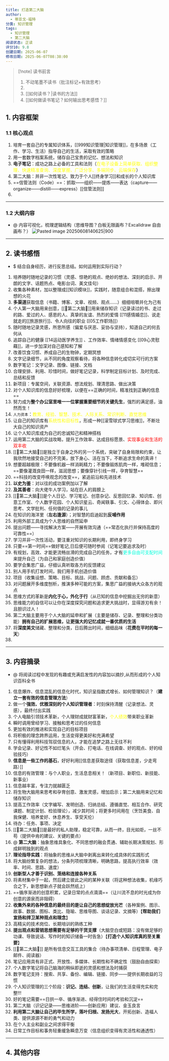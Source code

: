 ```yaml
---
title: 打造第二大脑
author:
  - 蒂亚戈·福特
分类: 知识管理
tags:
  - 知识管理
  - 第二大脑
阅读状态: 正读
评分10: 9.8
创建日期: 2025-06-07
修改日期: 2025-06-07T08:38:00
---
```

> [!note] 读书前言
> 1. 不动笔墨不读书（批注标记+有效思考）
> 2. 
> 3. [[如何读书？|读书的方法]]
> 4. [[如何做读书笔记？如何输出思考感悟？]]
## 1. 内容框架 
### 1.1 核心观点 
1. 培育一套自己的专属知识体系，[[999知识管理|知识管理]]，在多场景（工作、学习、生活）指导自己的生活，采取有效的策略
2. 用一套数字档案系统，储存自己宝贵的记忆、想法和知识
3. **电子笔记**：成功之路上必备的工具和法则（<font color="#ffff00">在电子设备上简单获取、组织整理、快速精准查询、深度掌握、广泛分享、多端同步、云端保存</font>）
4. 第二大脑：并非一次性笔记、致力于个人[[终身学习]]和成长的个人知识库
5. ==信管法则（Code）==：抓取——组织——提炼——表达（capture——organize——distill——express）[[信管法则]]
6. 

---
### 1.2 大纲内容 
- @ 内容可视化，梳理逻辑结构（思维导图？白板无限画布？Excalidraw 自由画布？）
![Pasted image 20250608140625|900](https://fig-1321973591.cos.ap-nanjing.myqcloud.com/Pasted%20image%2020250608140625.png)

---
## 2. 读书感悟 
- $ 结合自身经历，进行反思总结。如何运用到实际行动？
1. 培养随时随地记录的习惯（灵感、惊艳的观点、绝妙的想法、深刻的启示、开朗的文字、话题热点、电影台词、美文佳句）
2. 收集各种素材，加以整理成[[知识模块]]，实践时，随意组合和混搭，擦出理想的火花
3. **多渠道**获取信息（书籍、博客、文章、视频、观点......）细细咀嚼并化为己有
4. 个人第一大脑用来创意，[[🧠第二大脑🧠]]用来储存知识（记录读过的书、走过的路、爱过的人、感恩的人、真挚的友谊、热烈的爱情 [[11感情婚恋]]、说走就走的[[旅游旅行]]、令人向往的职业 [[05工作职场]]）
5. 随时随地记录灵感，所思所感（偏爱与厌恶、妥协与坚持），知道自己的何去何从
6. 追踪自己的健康 [[14运动医学养生]] 、工作效率、情绪情感变化 [[09心灵慰藉]]，进一步加深对自己感知和了解
7. 改善饮食习惯、养成自己的生物钟，定期冥想
8. 文字记录细节，从不同的角度观察看待，将各种信息转化成切实可行的方案 
9. 数字笔记：文字记录、图像、链接、文档
10. 合理安排、利用、珍惜时间，做好笔记记录，科学制定目标计划、及时完成、总结和反馈
11. 新项目：专属空间，关联资源、想法规划、理清思路、做出决策
12. 对个人知识库的信息好好梳理，以便在==正确的时间，精准找到正确的信息==
13. 努力成为**整个办公室里唯一一位掌握重要细节的关键先生**，强烈的满足感，油然而生！
14. `人力资本`：<font color="#ffff00">教育、经验、智慧、技术、人际关系、常识判断、直觉思维</font>
15. 让自己的知识库有<font color="#ffff00">系统性和目标性</font>，形成一种[[滚雪球式学习思维]]，不断壮大自己的知识资产
16. 让个人知识库成为自己的忠诚知己和精神搭档
17. 运用第二大脑的实战攻略，提升工作效率、达成目标愿景、<font color="#ff0000">实现事业和生活的双丰收</font>
18. [[🧠第二大脑🧠]]是独立于自身之外的另一个系统，突破了自身局限和约束，让我欣然地接受自己的不完美，放下身心、活在当下，不断追求生命的真谛！
19. 想要超越极限：不要像机器一样消耗精力；不要像锻炼肌肉一样，堆砌信息；==要像灌溉良田一样，滋润思想；要像穿针引线一样，孕育智慧==
20. ==科技的改变呼唤观念的改变==，紧追前沿和先进技术
21. **以史为鉴**：对以往的成功案例加以了解
22. **及其善者**：向大佬牛人学习，站在巨人的肩膀上
23. [[🧠第二大脑🧠]]是个人日记、学习笔记、创意杂记、反思回忆录、知识库、创意工作室、个人数字花园、个人知识星云、奇闻轶事、引文、心得体会、即兴思考、文学批判、任何值的记录的事儿
24. 在知识的海洋里（**左右逢源**）；对智慧的启迪起到**反哺作用**
25. 利用外部工具成为个人思维的自然延申
26. 提出问题——寻找解决方案——开展有效沟通（==常态化执行并保持高度的可靠性==）
27. 学习并非一次性活动，要注重对知识的长期利用，即终身学习
28. 只要==第一时间==做好笔记,日后便可随时参阅（记笔记要追求及时）
29. 有规划，高效、才能更流畅丝滑的完成自己的任务，才有<font color="#00ffdc">更多自由可支配时间</font>来提升自己（为自己和家庭创造价值）
30. 要学会集思广益，仔细认真听取各方的反馈建议
31. 别人用手机打发时间，我们用手机创造价值
32. 项目（收集设想、策略、目标、挑战、问题、顾虑、贡献和备忘）
33. 对问题展开多维度刨析，推演多种可能的方案，集思广益的接纳大众各方的观点
34. 思维方式的革新是**内化于心，外化于行**（从已知的信息中挖掘出无穷的新意）
35. 思维能力的自信可以让你在深度探究问题和追求更大挑战时，显得游刃有余！且胆识过人！
36. 第二大脑主要用于个人大脑的延申和扩展（主要是储存、记录、整理和分类功能）**拥有自己的扩展思维，让更强大的记忆成就一番优质的生活**
37. 将**深度美文**储藏、整理和分类，日后腾出时间，细细品味（**花费在平时的每一天**）
38. 


---
## 3. 内容摘录 
- @ 将阅读过程中发现的有趣或充满启发性的内容加以摘抄,从而形成的个人知识百科全书
1. 信息爆炸、信息混乱的信息化时代，知识呈指数式增长、如何管理知识？（**建立一套有效的信息管理方法**）
2. 做一个**强效、优雅深刻的个人知识管理者**：时刻保持清醒（记录想法、灵感），最终付出实践
3. 个人电脑引领技术革新，个人理财成就财富革新，<font color="#ffff00">个人绩效</font>带来职业革新
4.  瞬时调用曾经学习、接触和思考过的任何信息
5.  更加有效的推进和实现自己的目标项目
6. 将积极的理念跨界运用，生活变得更美好和充满希望
7. 只有懂得利用科技驾驭信息的人，才能在追梦之路上无往不利
8. 学会记录、好记性不如烂笔头（开会、打电话、在线调查、好的观点、好的经验技巧）
9. **信息是一些工作的基石**，好好利用[[信息差获取途径（获取信息差，少走弯路）]]
10. 信息的有效管理：与个人职业，生活息息相关！（新项目、新职位、新技能、新事业）
11. 信息越丰富，专注力就越匮乏
12. 将生物大脑用来思考和孕育创意、激发灵感，增加启示；第二大脑用来记忆和储存知识
13. 提高工作效率（文字编写、发明创造、归纳总结、遵循直觉、相互合作、研究课题、制定计划、检验理论），减少其时间；将更多时间用在（烹饪美食、自我保健、培养爱好、休息养生、享受天伦）
14. 待办：任务、事项、决定
15. [[🧠第二大脑🧠]]是最好的私人助理，稳定可靠，从而一终，目光如炬，一丝不苟（提供中肯的建议、关键的要点）
16. @ **第二大脑**：抽象思维具象化、不同思想的融会贯通、辅助长期决策规划、形成鲜明独到的观点
17. **理论指导实践**：将抽象的思维从大脑中剥离出来转化成具体的实践形式
18. 将大脑纷繁复杂的想法，分条列项梳理清晰，明确思路，提高执行效率（效率、时间、思路、速度）
19. **创新型人才善于识别、笼络和连接各种关系**
20. 将素材集中于一起，然后建立彼此之间的某种关联（将这种想法收集，机缘巧合之下，新思想新点子就会跃然纸上）
21. ==循序渐进的创意积累，记录日常的点点滴滴==（让川流不息的时光成为你创意的源泉而非阻碍）
22. **收集外来的各种信息的最终目的是让自己的思想绽放光芒**（各种案例、图示、故事、数据、图标、类比、隐喻、思维导图、谈话记录、文摘等）【**帮助我们宣扬和捍卫某种观点和理念**】
23. 高精尖的技术岗位、长期培训的熟练工种
24. **提出观点和营销思想需要有足够的干货支撑**（大脑空白或短路：没有做足够的功课、导致说话、写作时的知识储备一时告急）【**打造个人知识库真的至关重要**】
25. [[🧠第二大脑🧠]] 是所有信息交互工具的集合（待办事项清单、日程管理、电子邮件、阅读器）
26. 笔记应用具有非正式、开放性、多媒体、长期性和不确定性（鼓励自由探索）
27. 个人数字笔记将自己脑海的稍纵即逝的灵感和想法及时捕获
28. 数字笔记支持：搜索、共享、备份、编辑、链接、同步——提供长期收益的习惯
29. 个人知识管理的三个阶段：**识记、连结、创新**，让我们的生活变得充实和完整!!! 
30. 好的笔记需要==日拱一卒、循序渐进、经得住时间的考验和沉淀==
31. 第二大脑（识记记录——思维进阶——创新应用）建议、金玉良言
32. **利用第二大脑让自己的毕生所学，落叶归根、发扬光大**，开拓创新、造福人类、提供源源不断的勇气和动力
33. 在个人主业和副业之间求得平衡 
34. 日常工作目标和事务轻重缓急瞬息万变（信息组织变得有灵活性和通透性）



---
## 4. 其他内容




